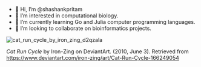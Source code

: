 - 👋 Hi, I’m @shashankpritam
- 👀 I’m interested in computational biology.
- 🌱 I’m currently learning Go and Julia computer programming languages.
- 💞️ I’m looking to collaborate on bioinformatics projects.


![cat_run_cycle_by_iron_zing_d2qzala](https://github.com/shashankpritam/shashankpritam/assets/15816591/e95fc862-72ff-4620-bae3-3950f52e9f85)

*Cat Run Cycle* by Iron-Zing on DeviantArt. (2010, June 3). Retrieved from https://www.deviantart.com/iron-zing/art/Cat-Run-Cycle-166249054

<!---
shashankpritam/shashankpritam is a ✨ special ✨ repository because its `README.md` (this file) appears on your GitHub profile.
You can click the Preview link to take a look at your changes.
--->


